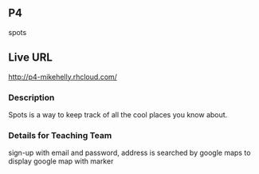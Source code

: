 ## P4

spots

## Live URL

http://p4-mikehelly.rhcloud.com/

### Description

Spots is a way to keep track of all the cool places you know about.

### Details for Teaching Team

sign-up with email and password, address is searched by google maps to display google map with marker

